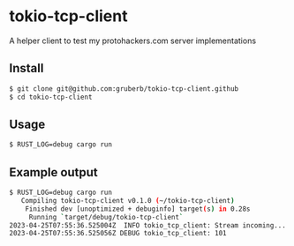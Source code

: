 # tokio-tcp-client
A helper client to test my protohackers.com server implementations

## Install

```bash
$ git clone git@github.com:gruberb/tokio-tcp-client.github
$ cd tokio-tcp-client
```

## Usage

```bash
$ RUST_LOG=debug cargo run
```

## Example output

```bash
$ RUST_LOG=debug cargo run
   Compiling tokio-tcp-client v0.1.0 (~/tokio-tcp-client)
    Finished dev [unoptimized + debuginfo] target(s) in 0.28s
     Running `target/debug/tokio-tcp-client`
2023-04-25T07:55:36.525004Z  INFO tokio_tcp_client: Stream incoming...
2023-04-25T07:55:36.525056Z DEBUG tokio_tcp_client: 101
```
